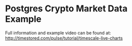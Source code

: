 # Postgres Crypto Market Data Example

Full information and example video can be found at:
http://timestored.com/pulse/tutorial/timescale-live-charts